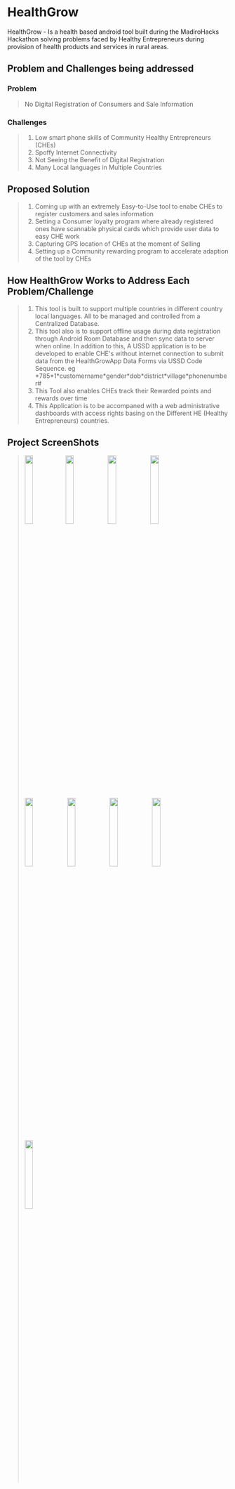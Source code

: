 # HealthGrow
HealthGrow - Is a health based android tool built during the MadiroHacks Hackathon solving problems faced by Healthy Entrepreneurs during provision of health products and services in rural areas.

## Problem and Challenges being addressed
### Problem
> No Digital Registration of Consumers and Sale Information
### Challenges
> 1. Low smart phone skills of Community Healthy Entrepreneurs (CHEs)
> 2. Spoffy Internet Connectivity
> 3. Not Seeing the Benefit of Digital Registration
> 4. Many Local languages in Multiple Countries

## Proposed Solution
> 1. Coming up with an extremely Easy-to-Use tool to enabe CHEs to register customers and sales information
> 2. Setting a Consumer loyalty program where already registered ones have scannable physical cards which provide user data to easy CHE work
> 3. Capturing GPS location of CHEs at the moment of Selling
> 4. Setting up a Community rewarding program to accelerate adaption of the tool by CHEs

## How HealthGrow Works to Address Each Problem/Challenge
> 1. This tool is built to support multiple countries in different country local languages. All to be managed and controlled from a Centralized Database.
> 2. This tool also is to support offline usage during data registration through Android Room Database and then sync data to server when online. In addition to this, 
> A USSD application is to be developed to enable CHE's without internet connection to submit data from the HealthGrowApp Data Forms via  USSD Code Sequence. eg
> \*785\*1\*customername\*gender\*dob\*district\*village\*phonenumber#
> 3. This Tool also enables CHEs track their Rewarded points and rewards over time
> 4. This Application is to be accompaned with a web administrative dashboards with access rights basing on the Different HE (Healthy Entrepreneurs) countries.

## Project ScreenShots
><img src="https://i.imgur.com/NsBIrpF.png" width=20% height=20%><img src="https://i.imgur.com/NsBIrpF.png" width=20% height=20%> <img src="https://i.imgur.com/q64kE01.png" width=20% height=20%> <img src="https://i.imgur.com/bWC72F4.png" width=20% height=20%> <img src="https://i.imgur.com/zrCej8v.png" width=20% height=20%> <img src="https://i.imgur.com/zbfMf2C.png" width=20% height=20%> <img src="https://i.imgur.com/OWe2btx.png" width=20% height=20%> <img src="https://i.imgur.com/kwpWDft.png" width=20% height=20%> <img src="https://i.imgur.com/YjHrcg3.png" width=20% height=20%>
